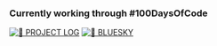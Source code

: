 ### Currently working through #100DaysOfCode

[![🌈 PROJECT LOG](https://img.shields.io/badge/PROJECT%20LOG-bd93f9?style=for-the-badge&logo=github&logoColor=white)](https://github.com/PollinaKire-FS/100-days-of-code/blob/master/log.md)
[![🦋 BLUESKY](https://img.shields.io/badge/BLUESKY-1DA1F2?style=for-the-badge&logo=bluesky&logoColor=white)](https://bsky.app/profile/kirenia.bsky.social)


